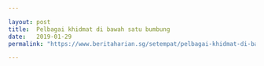 ```yaml
---

layout: post
title:  Pelbagai khidmat di bawah satu bumbung
date:   2019-01-29
permalink: "https://www.beritaharian.sg/setempat/pelbagai-khidmat-di-bawah-satu-bumbung"

---
```

